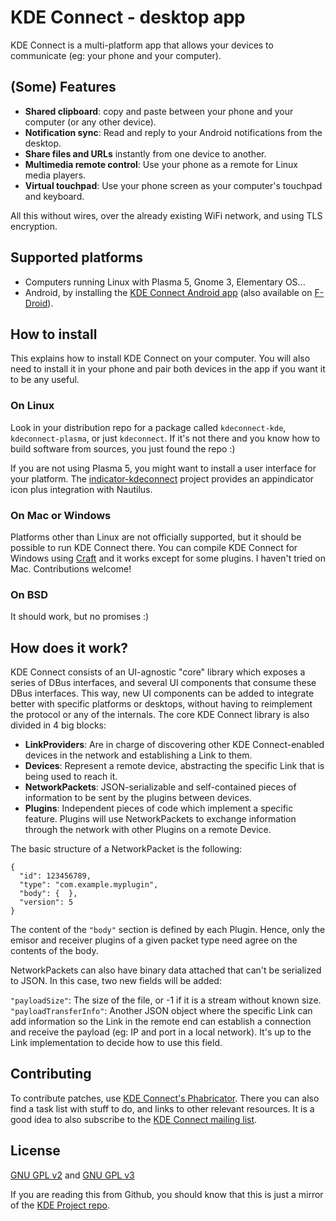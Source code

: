 # KDE Connect - desktop app

KDE Connect is a multi-platform app that allows your devices to communicate (eg: your phone and your computer).

## (Some) Features
- **Shared clipboard**: copy and paste between your phone and your computer (or any other device).
- **Notification sync**: Read and reply to your Android notifications from the desktop.
- **Share files and URLs** instantly from one device to another.
- **Multimedia remote control**: Use your phone as a remote for Linux media players.
- **Virtual touchpad**: Use your phone screen as your computer's touchpad and keyboard.

All this without wires, over the already existing WiFi network, and using TLS encryption.

## Supported platforms
- Computers running Linux with Plasma 5, Gnome 3, Elementary OS...
- Android, by installing the [KDE Connect Android app](https://play.google.com/store/apps/details?id=org.kde.kdeconnect_tp) (also available on [F-Droid](https://f-droid.org/repository/browse/?fdid=org.kde.kdeconnect_tp)).

## How to install
This explains how to install KDE Connect on your computer. You will also need to install it in your phone and pair both devices in the app if you want it to be any useful.

### On Linux
Look in your distribution repo for a package called `kdeconnect-kde`, `kdeconnect-plasma`, or just `kdeconnect`. If it's not there and you know how to build software from sources, you just found the repo :)

If you are not using Plasma 5, you might want to install a user interface for your platform. The [indicator-kdeconnect](https://github.com/bajoja/indicator-kdeconnect) project provides an appindicator icon plus integration with Nautilus.

### On Mac or Windows
Platforms other than Linux are not officially supported, but it should be possible to run KDE Connect there. You can compile KDE Connect for Windows using [Craft](https://community.kde.org/Craft) and it works except for some plugins. I haven't tried on Mac. Contributions welcome!

### On BSD
It should work, but no promises :)

## How does it work?
KDE Connect consists of an UI-agnostic "core" library which exposes a series of DBus interfaces, and several UI components that consume these DBus interfaces. This way, new UI components can be added to integrate better with specific platforms or desktops, without having to reimplement the protocol or any of the internals. The core KDE Connect library is also divided in 4 big blocks:

- **LinkProviders**: Are in charge of discovering other KDE Connect-enabled devices in the network and establishing a Link to them.
- **Devices**: Represent a remote device, abstracting the specific Link that is being used to reach it.
- **NetworkPackets**: JSON-serializable and self-contained pieces of information to be sent by the plugins between devices.
- **Plugins**: Independent pieces of code which implement a specific feature. Plugins will use NetworkPackets to exchange information through the network with other Plugins on a remote Device.

The basic structure of a NetworkPacket is the following:

```
{
  "id": 123456789,
  "type": "com.example.myplugin",
  "body": {  },
  "version": 5
}
```

The content of the `"body"` section is defined by each Plugin. Hence, only the emisor and receiver plugins of a given packet type need agree on the contents of the body.

NetworkPackets can also have binary data attached that can't be serialized to JSON. In this case, two new fields will be added:

`"payloadSize"`: The size of the file, or -1 if it is a stream without known size.  
`"payloadTransferInfo"`: Another JSON object where the specific Link can add information so the Link in the remote end can establish a connection and receive the payload (eg: IP and port in a local network). It's up to the Link implementation to decide how to use this field.

## Contributing

To contribute patches, use [KDE Connect's Phabricator](https://phabricator.kde.org/project/profile/159/). There you can also find a task list with stuff to do, and links to other relevant resources. It is a good idea to also subscribe to the [KDE Connect mailing list](https://mail.kde.org/mailman/listinfo/kdeconnect).

## License
[GNU GPL v2](https://www.gnu.org/licenses/gpl-2.0.html) and [GNU GPL v3](https://www.gnu.org/licenses/gpl-3.0.html)

If you are reading this from Github, you should know that this is just a mirror of the [KDE Project repo](https://cgit.kde.org/kdeconnect-kde.git).

